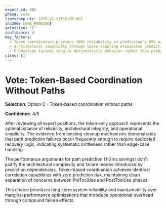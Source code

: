 ```yaml
---
expert_id: 002
phase: vote
timestamp_utc: 2025-01-13T16:05:00Z
sha256: [SHA_PENDING]
selection: "C"
confidence: 4
key_factors:
  - Token coordination provides 100% reliability vs prediction's 99% accuracy across thousands of daily executions
  - Architectural simplicity through loose coupling eliminates prediction-validation cycle complexity
  - Production systems require deterministic behavior rather than probabilistic optimizations with failure recovery
cites: []
---
```


# Vote: Token-Based Coordination Without Paths

**Selection**: Option C - Token-based coordination without paths

**Confidence**: 4/5

After reviewing all expert positions, the token-only approach represents the optimal balance of reliability, architectural integrity, and operational simplicity. The evidence from existing cleanup mechanisms demonstrates that path prediction failures occur frequently enough to require dedicated recovery logic, indicating systematic brittleness rather than edge-case handling.

The performance arguments for path prediction (1-2ms savings) don't justify the architectural complexity and failure modes introduced by prediction dependencies. Token-based coordination achieves identical correlation capabilities with zero prediction risk, maintaining clean separation of concerns between PreToolUse and PostToolUse phases.

This choice prioritizes long-term system reliability and maintainability over marginal performance optimizations that introduce operational overhead through compound failure effects.